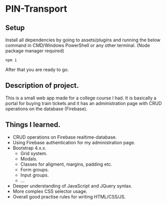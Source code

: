 # PIN-Transport
## Setup 
Install all dependencies by going to assets/plugins and running the below command in CMD/Windows PowerShell or any other terminal. (Node package manager required)
```
npm i
```
After that you are ready to go.
## Description of project.
This is a small web app made for a college course I had. It is basically a portal for buying train tickets and it has an administration page
with CRUD operations on the database (Firebase).
## Things I learned.
* CRUD operations on Firebase realtime-database.
* Using Firebase authentication for my administration page.
* Bootstrap 4.x.x.
  * Grid system.
  * Modals.
  * Classes for aligment, margins, padding etc.
  * Form groups.
  * Input groups.
  * ...
* Deeper understanding of JavaScript and JQuery syntax.
* More complex CSS selector usage.
* Overall good practise rules for writing HTML/CSS/JS.
